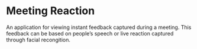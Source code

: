 # Meeting Reaction
An application for viewing instant feedback captured during a meeting. This feedback can be based on people’s speech or live reaction captured through facial recongition.